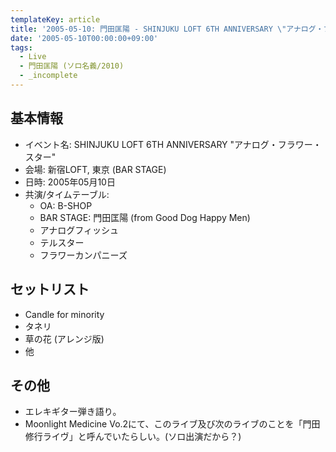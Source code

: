 ```yaml
---
templateKey: article
title: '2005-05-10: 門田匡陽 - SHINJUKU LOFT 6TH ANNIVERSARY \"アナログ・フラワー・スター\" at 新宿LOFT'
date: '2005-05-10T00:00:00+09:00'
tags:
  - Live
  - 門田匡陽 (ソロ名義/2010)
  - _incomplete
---
```

## 基本情報

* イベント名: SHINJUKU LOFT 6TH ANNIVERSARY "アナログ・フラワー・スター"
* 会場: 新宿LOFT, 東京 (BAR STAGE)
* 日時: 2005年05月10日
* 共演/タイムテーブル:
  * OA: B-SHOP
  * BAR STAGE: 門田匡陽 (from Good Dog Happy Men)
  * アナログフィッシュ
  * テルスター
  * フラワーカンパニーズ

## セットリスト

* Candle for minority
* タネリ
* 草の花 (アレンジ版)
* 他

## その他

* エレキギター弾き語り。
* Moonlight Medicine Vo.2にて、このライブ及び次のライブのことを「門田修行ライヴ」と呼んでいたらしい。(ソロ出演だから？)


